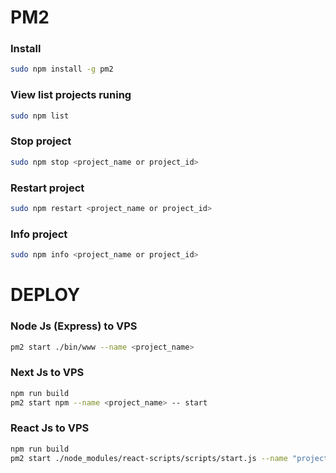 # PM2
### Install
``` bash
sudo npm install -g pm2
```
### View list projects runing
``` bash
sudo npm list
```
### Stop project
``` bash
sudo npm stop <project_name or project_id> 
```
### Restart project
``` bash
sudo npm restart <project_name or project_id> 
```
### Info project
``` bash
sudo npm info <project_name or project_id> 
```


# DEPLOY
### Node Js (Express) to VPS
``` bash
pm2 start ./bin/www --name <project_name>
```
### Next Js to VPS
``` bash
npm run build
pm2 start npm --name <project_name> -- start
```
### React Js to VPS
``` bash
npm run build
pm2 start ./node_modules/react-scripts/scripts/start.js --name "project_name"
```
